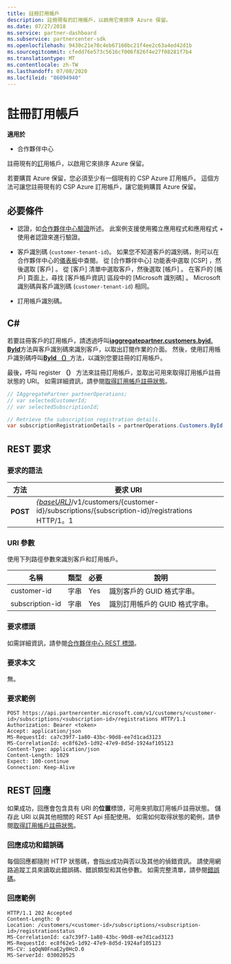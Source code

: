 ```yaml
---
title: 註冊訂用帳戶
description: 註冊現有的訂用帳戶，以啟用它來排序 Azure 保留。
ms.date: 07/27/2018
ms.service: partner-dashboard
ms.subservice: partnercenter-sdk
ms.openlocfilehash: 9430c21e70c4eb67160bc21f4ee2c63a4ed42d1b
ms.sourcegitcommit: cfedd76e573c5616cf006f826f4e27f08281f7b4
ms.translationtype: MT
ms.contentlocale: zh-TW
ms.lasthandoff: 07/08/2020
ms.locfileid: "86094940"
---
```

# <a name="register-a-subscription"></a>註冊訂用帳戶

**適用於**

- 合作夥伴中心

註冊現有的[訂](subscription-resources.md)用帳戶，以啟用它來排序 Azure 保留。

若要購買 Azure 保留，您必須至少有一個現有的 CSP Azure 訂用帳戶。 這個方法可讓您註冊現有的 CSP Azure 訂用帳戶，讓它能夠購買 Azure 保留。

## <a name="prerequisites"></a>必要條件

- 認證，如[合作夥伴中心驗證](partner-center-authentication.md)所述。 此案例支援使用獨立應用程式和應用程式 + 使用者認證來進行驗證。

- 客戶識別碼 (`customer-tenant-id`)。 如果您不知道客戶的識別碼，則可以在合作夥伴中心的[儀表板](https://partner.microsoft.com/dashboard)中查閱。 從 [合作夥伴中心] 功能表中選取 [CSP]  ，然後選取 [客戶]  。 從 [客戶] 清單中選取客戶，然後選取 [帳戶]  。 在客戶的 [帳戶] 頁面上，尋找 [客戶帳戶資訊]  區段中的 [Microsoft 識別碼]  。 Microsoft 識別碼與客戶識別碼 (`customer-tenant-id`) 相同。

- 訂用帳戶識別碼。

## <a name="c"></a>C\#

若要註冊客戶的訂用帳戶，請透過呼叫[**iaggregatepartner.customers.byid. ById**](https://docs.microsoft.com/dotnet/api/microsoft.store.partnercenter.customers.icustomercollection.byid)方法與客戶識別碼來識別客戶，以取出訂閱作業的介面。 然後，使用訂用帳戶識別碼呼叫[**ById （）**](https://docs.microsoft.com/dotnet/api/microsoft.store.partnercenter.subscriptions.isubscriptioncollection.byid)方法，以識別您要註冊的訂用帳戶。

最後，呼叫 register **（）** 方法來註冊訂用帳戶，並取出可用來取得訂用帳戶註冊狀態的 URI。 如需詳細資訊，請參閱[取得訂用帳戶註冊狀態](get-subscription-registration-status.md)。

``` csharp
// IAggregatePartner partnerOperations;
// var selectedCustomerId;
// var selectedSubscriptionId;

// Retrieve the subscription registration details.
var subscriptionRegistrationDetails = partnerOperations.Customers.ById(selectedCustomerId).Subscriptions.ById(selectedSubscriptionId).Registration.Register();
```

## <a name="rest-request"></a>REST 要求

### <a name="request-syntax"></a>要求的語法

| 方法    | 要求 URI                                                                                                                        |
|-----------|------------------------------------------------------------------------------------------------------------------------------------|
| **POST**  | [*{baseURL}*](partner-center-rest-urls.md)/v1/customers/{customer-id}/subscriptions/{subscription-id}/registrations HTTP/1。1 |

### <a name="uri-parameters"></a>URI 參數

使用下列路徑參數來識別客戶和訂用帳戶。

| 名稱                    | 類型       | 必要 | 說明                                                   |
|-------------------------|------------|----------|---------------------------------------------------------------|
| customer-id             | 字串     | Yes      | 識別客戶的 GUID 格式字串。         |
| subscription-id         | 字串     | Yes      | 識別訂用帳戶的 GUID 格式字串。     |

### <a name="request-headers"></a>要求標頭

如需詳細資訊，請參閱[合作夥伴中心 REST 標頭](headers.md)。

### <a name="request-body"></a>要求本文

無。

### <a name="request-example"></a>要求範例

```http
POST https://api.partnercenter.microsoft.com/v1/customers/<customer-id>/subscriptions/<subscription-id>/registrations HTTP/1.1
Authorization: Bearer <token>
Accept: application/json
MS-RequestId: ca7c39f7-1a80-43bc-90d8-ee7d1cad3123
MS-CorrelationId: ec8f62e5-1d92-47e9-8d5d-1924af105123
Content-Type: application/json
Content-Length: 1029
Expect: 100-continue
Connection: Keep-Alive
```

## <a name="rest-response"></a>REST 回應

如果成功，回應會包含具有 URI 的**位置**標頭，可用來抓取訂用帳戶註冊狀態。 儲存此 URI 以與其他相關的 REST Api 搭配使用。 如需如何取得狀態的範例，請參閱[取得訂用帳戶註冊狀態](get-subscription-registration-status.md)。

### <a name="response-success-and-error-codes"></a>回應成功和錯誤碼

每個回應都隨附 HTTP 狀態碼，會指出成功與否以及其他的偵錯資訊。 請使用網路追蹤工具來讀取此錯誤碼、錯誤類型和其他參數。 如需完整清單，請參閱[錯誤碼](error-codes.md)。

### <a name="response-example"></a>回應範例

```http
HTTP/1.1 202 Accepted
Content-Length: 0
Location: /customers/<customer-id>/subscriptions/<subscription-id>/registrationstatus
MS-CorrelationId: ca7c39f7-1a80-43bc-90d8-ee7d1cad3123
MS-RequestId: ec8f62e5-1d92-47e9-8d5d-1924af105123
MS-CV: iqOqN0FnaE2y0HcD.0
MS-ServerId: 030020525
```
